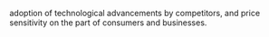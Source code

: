 adoption of technological advancements by competitors, and price sensitivity on the part of consumers and businesses.